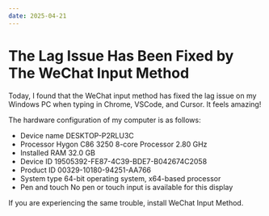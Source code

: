 ```yaml
---
date: 2025-04-21
---
```


# The Lag Issue Has Been Fixed by The WeChat Input Method


Today, I found that the WeChat input method has fixed the lag issue on my Windows PC when typing in Chrome, VSCode, and Cursor. It feels amazing!

The hardware configuration of my computer is as follows:

- Device name	DESKTOP-P2RLU3C
- Processor	Hygon C86 3250  8-core Processor                  2.80 GHz
- Installed RAM	32.0 GB
- Device ID	19505392-FE87-4C39-BDE7-B042674C2058
- Product ID	00329-10180-94251-AA766
- System type	64-bit operating system, x64-based processor
- Pen and touch	No pen or touch input is available for this display

If you are experiencing the same trouble, install WeChat Input Method.

